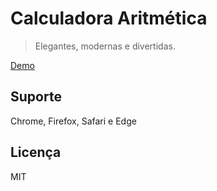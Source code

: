 # Calculadora Aritmética
> Elegantes, modernas e divertidas.

[Demo](https://belchior.github.io/calc)

## Suporte
Chrome, Firefox, Safari e Edge

## Licença
MIT
